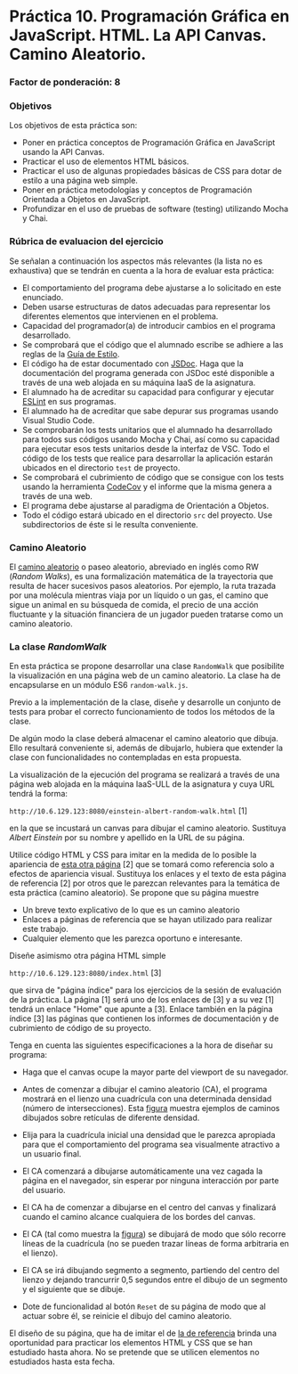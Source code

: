 # Práctica 10. Programación Gráfica en JavaScript. HTML. La API Canvas. Camino Aleatorio.
### Factor de ponderación: 8

### Objetivos
Los objetivos de esta práctica son:
 
* Poner en práctica conceptos de Programación Gráfica en JavaScript usando la API Canvas.
* Practicar el uso de elementos HTML básicos.
* Practicar el uso de algunas propiedades básicas de CSS para dotar de estilo a una página web simple.
* Poner en práctica metodologías y conceptos de Programación Orientada a Objetos en JavaScript.
* Profundizar en el uso de pruebas de software (testing) utilizando Mocha y Chai.

### Rúbrica de evaluacion del ejercicio
Se señalan a continuación los aspectos más relevantes (la lista no es exhaustiva)
que se tendrán en cuenta a la hora de evaluar esta práctica:

* El comportamiento del programa debe ajustarse a lo solicitado en este enunciado.
* Deben usarse estructuras de datos adecuadas para representar los diferentes elementos que intervienen en el problema.
* Capacidad del programador(a) de introducir cambios en el programa desarrollado.
* Se comprobará que el código que el alumnado escribe se adhiere a las reglas de la 
  [Guía de Estilo](https://google.github.io/styleguide/jsguide.html).
* El código ha de estar documentado con [JSDoc](https://jsdoc.app/). 
  Haga que la documentación del programa generada con JSDoc esté disponible a través de una web alojada en su máquina IaaS de la asignatura.
* El alumnado ha de acreditar su capacidad para configurar y ejecutar 
  [ESLint](https://eslint.org/)
  en sus programas.
* El alumnado ha de acreditar que sabe depurar sus programas usando Visual Studio Code.
* Se comprobarán los tests unitarios que el alumnado ha desarrollado para todos sus códigos usando Mocha y Chai, así como
  su capacidad para ejecutar esos tests unitarios desde la interfaz de VSC. 
  Todo el código de los tests que realice para desarrollar la aplicación estarán ubicados en el directorio
  `test` de proyecto.
* Se comprobará el cubrimiento de código que se consigue con los tests usando la herramienta 
  [CodeCov](https://about.codecov.io/)
  y el informe que la misma genera a través de una web.
* El programa debe ajustarse al paradigma de Orientación a Objetos.
* Todo el código estará ubicado en el directorio `src` del proyecto. Use subdirectorios de éste si le resulta
  conveniente.

### Camino Aleatorio
El [camino aleatorio](https://en.wikipedia.org/wiki/Random_walk)
o paseo aleatorio, abreviado en inglés como RW (*Random Walks*), es una formalización matemática 
de la trayectoria que resulta de hacer sucesivos pasos aleatorios. 
Por ejemplo, la ruta trazada por una molécula mientras viaja por un líquido o un gas, el camino que sigue un animal en su 
búsqueda de comida, el precio de una acción fluctuante y la situación financiera de un jugador pueden tratarse como un camino aleatorio.

### La clase *RandomWalk*
En esta práctica se propone desarrollar una clase `RandomWalk` 
que posibilite la visualización en una página web de un camino aleatorio.
La clase ha de encapsularse en un módulo ES6 `random-walk.js`.

Previo a la implementación de la clase, diseñe y desarrolle un conjunto de tests para probar el correcto
funcionamiento de todos los métodos de la clase.

De algún modo la clase deberá almacenar el camino aleatorio que dibuja.
Ello resultará conveniente si, además de dibujarlo, hubiera que extender la clase con funcionalidades no
contempladas en esta propuesta.

La visualización de la ejecución del programa se realizará a través de una página web alojada
en la máquina IaaS-ULL de la asignatura y cuya URL tendrá la forma:

`http://10.6.129.123:8080/einstein-albert-random-walk.html` [1]

en la que se incustará un canvas para dibujar el camino aleatorio.
Sustituya *Albert Einstein* por su nombre y apellido en la URL de su página.

Utilice código HTML y CSS para imitar en la medida de lo posible la apariencia de
[esta otra página](http://www.randelshofer.ch/webgl/rubikscube/) [2] que se tomará como referencia
solo a efectos de apariencia visual.
Sustituya los enlaces y el texto de esta página de referencia [2] por otros que le parezcan relevantes para la
temática de esta práctica (camino aleatorio).
Se propone que su página muestre
* Un breve texto explicativo de lo que es un camino aleatorio
* Enlaces a páginas de referencia que se hayan utilizado para realizar este trabajo.
* Cualquier elemento que les parezca oportuno e interesante.

Diseñe asimismo otra página HTML simple 

`http://10.6.129.123:8080/index.html` [3]

que sirva de "página índice" para los ejercicios de la sesión de evaluación de la práctica.
La página [1] será uno de los enlaces de [3] y a su vez [1] tendrá un enlace "Home" que apunte a [3].
Enlace también en la página índice [3] las páginas que contienen los informes de documentación y de
cubrimiento de código de su proyecto.

Tenga en cuenta las siguientes especificaciones a la hora de diseñar su programa:

* Haga que el canvas ocupe la mayor parte del viewport de su navegador.

* Antes de comenzar a dibujar el camino aleatorio (CA), 
el programa mostrará en el lienzo una cuadrícula con una determinada densidad (número de intersecciones).
Esta 
[figura](https://raw.githubusercontent.com/fsande/PAI-P09-RandomWalk/master/random-walk.png)
muestra ejemplos de caminos dibujados sobre retículas de diferente densidad.

* Elija para la cuadrícula inicial una densidad que le parezca apropiada para que el comportamiento del programa sea visualmente atractivo a un usuario final.

* El CA comenzará a dibujarse automáticamente una vez cagada la página en el navegador, sin esperar por ninguna interacción por parte del usuario.

* El CA ha de comenzar a dibujarse en el centro del canvas y finalizará cuando el camino alcance cualquiera de los bordes del canvas.

* El CA (tal como muestra la 
[figura](https://raw.githubusercontent.com/fsande/PAI-P09-RandomWalk/master/random-walk.png)) 
se dibujará de modo que sólo recorre líneas de la cuadrícula (no se pueden trazar líneas de forma arbitraria en el lienzo).

* El CA se irá dibujando segmento a segmento, partiendo del centro del lienzo y dejando trancurrir 0,5 segundos entre el dibujo de un segmento y el siguiente que se dibuje.

* Dote de funcionalidad al botón `Reset` de su página de modo que al actuar sobre él, se reinicie el dibujo
  del camino aleatorio.

El diseño de su página, que ha de imitar el de
[la de referencia](http://www.randelshofer.ch/webgl/rubikscube/) 
brinda una oportunidad para practicar los elementos HTML y CSS que se han estudiado hasta ahora.
No se pretende que se utilicen elementos no estudiados hasta esta fecha.
